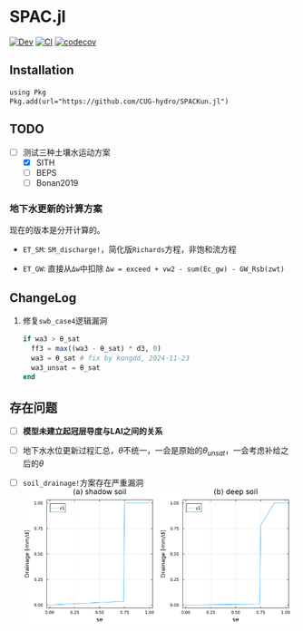 # SPAC.jl

<!-- [![Stable](https://img.shields.io/badge/docs-stable-blue.svg)](https://CUG-hydro.github.io/SPACKun.jl/stable) -->
[![Dev](https://img.shields.io/badge/docs-dev-blue.svg)](https://CUG-hydro.github.io/SPACKun.jl/dev)
[![CI](https://github.com/CUG-hydro/SPACKun.jl/actions/workflows/CI.yml/badge.svg)](https://github.com/CUG-hydro/SPACKun.jl/actions/workflows/CI.yml)
[![codecov](https://codecov.io/gh/CUG-hydro/SPACKun.jl/branch/master/graph/badge.svg?token=5fEvxRsJdT)](https://codecov.io/gh/CUG-hydro/SPACKun.jl/tree/master)

## Installation

```
using Pkg
Pkg.add(url="https://github.com/CUG-hydro/SPACKun.jl")
```

## TODO

- [ ] 测试三种土壤水运动方案
  + [x] SITH
  + [ ] BEPS
  + [ ] Bonan2019

### 地下水更新的计算方案

现在的版本是分开计算的。

- `ET_SM`: `SM_discharge!`，简化版`Richards`方程，非饱和流方程

- `ET_GW`: 直接从`Δw`中扣除
  `Δw = exceed + vw2 - sum(Ec_gw) - GW_Rsb(zwt)`

## ChangeLog

1. 修复`swb_case4`逻辑漏洞

   ```julia
   if wa3 > θ_sat
     ff3 = max((wa3 - θ_sat) * d3, 0)
     wa3 = θ_sat # fix by kongdd, 2024-11-23
     wa3_unsat = θ_sat
   end
   ```


## 存在问题

- [ ] **模型未建立起冠层导度与LAI之间的关系**

- [ ] 地下水水位更新过程汇总，$\theta$不统一，一会是原始的$\theta_{unsat}$，一会考虑补给之后的$\theta$

- [ ] `soil_drainage!`方案存在严重漏洞
  ![](./docs/Kun2019_soil_drainage.png)
